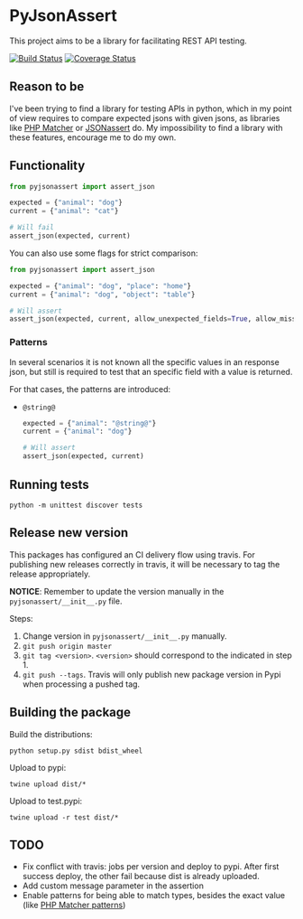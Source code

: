 # PyJsonAssert

This project aims to be a library for facilitating REST API testing.

[![Build Status](https://travis-ci.org/javierseixas/pyJsonAssert.svg?branch=master)](https://travis-ci.org/javierseixas/pyJsonAssert)
[![Coverage Status](https://coveralls.io/repos/github/javierseixas/pyJsonAssert/badge.svg?branch=master)](https://coveralls.io/github/javierseixas/pyJsonAssert?branch=master)

## Reason to be

I've been trying to find a library for testing APIs in python, which in my point of view requires to compare expected jsons with given jsons, as libraries like [PHP Matcher](https://github.com/coduo/php-matcher) or [JSONassert](https://github.com/skyscreamer/JSONassert) do.
My impossibility to find a library with these features, encourage me to do my own.

## Functionality

```python
from pyjsonassert import assert_json

expected = {"animal": "dog"}
current = {"animal": "cat"}

# Will fail
assert_json(expected, current)
```

You can also use some flags for strict comparison:

```python
from pyjsonassert import assert_json

expected = {"animal": "dog", "place": "home"}
current = {"animal": "dog", "object": "table"}

# Will assert
assert_json(expected, current, allow_unexpected_fields=True, allow_missing_fields=False)
```

### Patterns

In several scenarios it is not known all the specific values in an response json, but still is required to test that an specific field with a value is returned.

For that cases, the patterns are introduced:

* `@string@`

    ```python
    expected = {"animal": "@string@"}
    current = {"animal": "dog"}
    
    # Will assert
    assert_json(expected, current)
    ```
    

## Running tests
```
python -m unittest discover tests
```


## Release new version

This packages has configured an CI delivery flow using travis. For publishing new releases correctly in travis, it will be necessary to tag the release appropriately.

**NOTICE**: Remember to update the version manually in the `pyjsonassert/__init__.py` file.

Steps:

1. Change version in `pyjsonassert/__init__.py` manually.
2. `git push origin master`
3. `git tag <version>`. `<version>` should correspond to the indicated in step 1.
4. `git push --tags`. Travis will only publish new package version in Pypi when processing a pushed tag.


## Building the package
Build the distributions:
```
python setup.py sdist bdist_wheel
```
Upload to pypi:
```
twine upload dist/*
```
Upload to test.pypi:
```
twine upload -r test dist/*
```


## TODO
* Fix conflict with travis: jobs per version and deploy to pypi. After first success deploy, the other fail because dist is already uploaded.
* Add custom message parameter in the assertion
* Enable patterns for being able to match types, besides the exact value (like [PHP Matcher patterns](https://github.com/coduo/php-matcher#available-patterns))